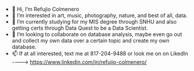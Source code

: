 - 👋 Hi, I’m Refujio Colmenero
- 👀 I’m interested in art, music, photography, nature, and best of all, data.
- 🌱 I’m currently studying for my MIS degree through SNHU and also getting certs through Data Quest to be a Data Scientist.
- 💞️ I’m looking to collaborate on database analysis, maybe even go out and collect my own data over a certain topic and create my own database. 
- 📫 If at all interested, text me at 817-204-9488 or look me on on LikedIn ----> https://www.linkedin.com/in/refujio-colmenero/

<!---
refujiocolm/refujiocolm is a ✨ special ✨ repository because its `README.md` (this file) appears on your GitHub profile.
You can click the Preview link to take a look at your changes.
--->
